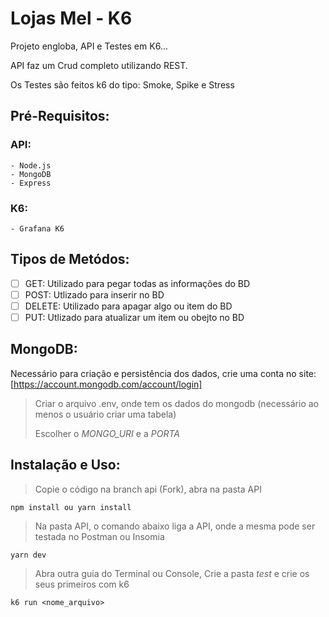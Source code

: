 
# Lojas Mel - K6

Projeto engloba, API e Testes em K6...

API faz um Crud completo utilizando REST.

Os Testes são feitos k6 do tipo: Smoke, Spike e Stress

## Pré-Requisitos:

### API:

    - Node.js
    - MongoDB
    - Express

### K6:

    - Grafana K6

## Tipos de Metódos:

- [ ] GET: Utilizado para pegar todas as informações do BD
- [ ] POST: Utlizado para inserir no BD
- [ ] DELETE: Utilizado para apagar algo ou item do BD
- [ ] PUT: Utlizado para atualizar um item ou obejto no BD

## MongoDB:

Necessário para criação e persistência dos dados, crie uma conta no site: [https://account.mongodb.com/account/login]

> Criar o arquivo .env, onde tem os dados do mongodb (necessário ao menos o usuário criar uma tabela)
>
> Escolher o *MONGO_URI* e a *PORTA*

## Instalação e Uso:

> Copie o código na branch api (Fork), abra na pasta API

`npm install ou yarn install`

> Na pasta API, o comando abaixo liga a API, onde a mesma pode ser testada no Postman ou Insomia

`yarn dev`

> Abra outra guia do Terminal ou Console, Crie a pasta *test* e crie os seus primeiros com k6

`k6 run <nome_arquivo>`
